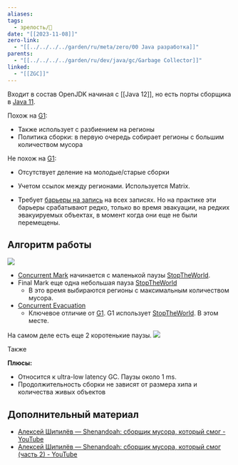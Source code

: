 ```yaml
---
aliases: 
tags:
  - зрелость/🌱
date: "[[2023-11-08]]"
zero-link:
  - "[[../../../../garden/ru/meta/zero/00 Java разработка]]"
parents:
  - "[[../../../../garden/ru/dev/java/gc/Garbage Collector]]"
linked:
  - "[[ZGC]]"
---
```

Входит в состав OpenJDK начиная с [[Java 12]], но есть порты сборщика в [Java 11](Java%2011).

Похож на [G1](Garbage%20First.md):
- Также использует с разбиением на регионы
- Политика сборки: в первую очередь собирает регионы с большим количеством мусора

Не похож на [G1](Garbage%20First.md):
- Отсутствует деление на молодые/старые сборки
- Учетом ссылок между регионами. Используется Matrix.

- Требует [барьеры на запись](Барьеры%20в%20программировании.md) на всех записях. Но на практике эти барьеры срабатывают редко, только во время эвакуации, на редких эвакуируемых объектах, в момент когда они еще не были перемещены.

## Алгоритм работы
![](Pasted%20image%2020231108141041.png)
- [Concurrent Mark](Concurrent%20Collection.md) начинается с маленькой паузы [StopTheWorld](StopTheWorld.md).
- Final Mark еще одна небольшая пауза [StopTheWorld](StopTheWorld.md)
	- В это время выбираются регионы с максимальным количеством мусора.
- [Concurrent Evacuation](Concurrent%20Collection.md)
	- Ключевое отличие от [G1](Garbage%20First.md). G1 использует [StopTheWorld](StopTheWorld.md). В этом месте.

На самом деле есть еще 2 коротенькие паузы.
![](Pasted%20image%2020231112162050.png)

Также

**Плюсы:**
- Относится к ultra-low latency GC. Паузы около 1 ms.
- Продолжительность сборки не зависят от размера хипа и количества живых объектов

## Дополнительный материал
- [Алексей Шипилёв — Shenandoah: сборщик мусора, который смог - YouTube](https://www.youtube.com/watch?v=ZYiQCHxgABI)
- [Алексей Шипилёв — Shenandoah: сборщик мусора, который смог (часть 2) - YouTube](https://www.youtube.com/watch?v=HBWaffsl7fo)